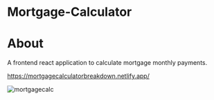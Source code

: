 
# Mortgage-Calculator

# About 
A frontend react application to calculate mortgage monthly payments. 

https://mortgagecalculatorbreakdown.netlify.app/

![mortgagecalc](https://user-images.githubusercontent.com/61772510/220565832-66a0b32a-edbf-400b-8321-91c035d04986.gif)

